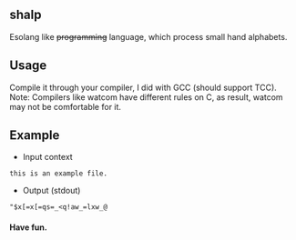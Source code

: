 ## shalp
Esolang like ~~programming~~ language, which process small hand alphabets.

## Usage
Compile it through your compiler, I did with GCC (should support TCC).\
Note: Compilers like watcom have different rules on C, as result, watcom may not be comfortable for it.

## Example
- Input context
```
this is an example file.
```
- Output (stdout)
```
"$x[=x[=qs=_<q!aw_=lxw_@
```
#### Have fun.

